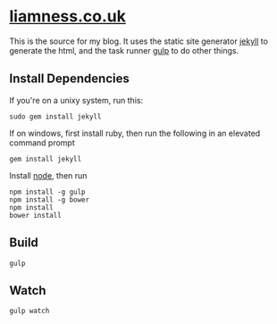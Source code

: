 # [liamness.co.uk](http://liamness.co.uk)

This is the source for my blog. It uses the static site generator [
jekyll](http://jekyllrb.com) to generate the html, and the task runner [gulp](http://gulpjs.com/) to do other things.

## Install Dependencies

If you're on a unixy system, run this:
```
sudo gem install jekyll
```
If on windows, first install ruby, then run the following in an elevated command prompt
```
gem install jekyll
```
Install [node](http://nodejs.org), then run
```
npm install -g gulp
npm install -g bower
npm install
bower install
```

## Build
```
gulp
```

## Watch
```
gulp watch
```
